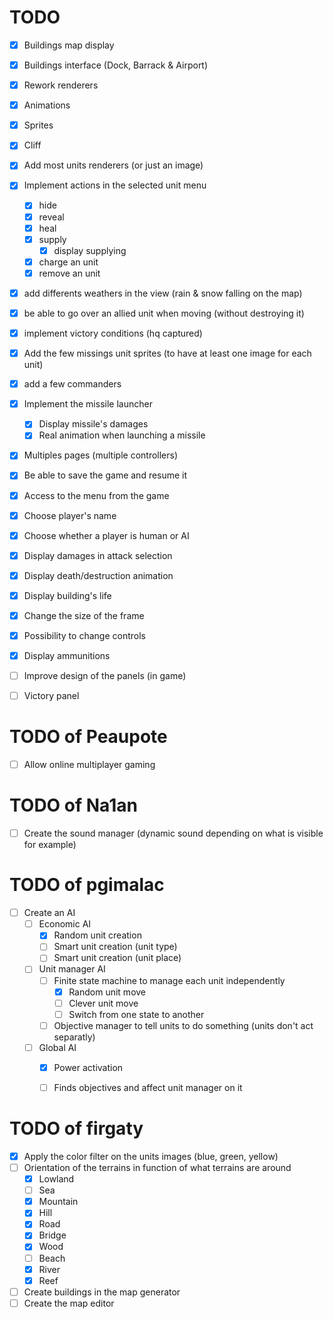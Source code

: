TODO
====

- [x] Buildings map display
- [x] Buildings interface (Dock, Barrack & Airport)
- [x] Rework renderers
- [x] Animations
- [x] Sprites
- [x] Cliff
- [x] Add most units renderers (or just an image)
- [x] Implement actions in the selected unit menu
    - [x] hide
    - [x] reveal
    - [x] heal
    - [x] supply
        - [x] display supplying
    - [x] charge an unit
    - [x] remove an unit
- [x] add differents weathers in the view (rain & snow falling on the map)
- [x] be able to go over an allied unit when moving (without destroying it)
- [x] implement victory conditions (hq captured)
- [x] Add the few missings unit sprites (to have at least one image for each unit)
- [x] add a few commanders
- [x] Implement the missile launcher
    - [x] Display missile's damages
    - [x] Real animation when launching a missile
- [x] Multiples pages (multiple controllers)
- [x] Be able to save the game and resume it
- [x] Access to the menu from the game
- [x] Choose player's name
- [x] Choose whether a player is human or AI
- [x] Display damages in attack selection
- [x] Display death/destruction animation
- [x] Display building's life
- [x] Change the size of the frame
- [x] Possibility to change controls
- [x] Display ammunitions
- [ ] Improve design of the panels (in game)
- [ ] Victory panel


TODO of Peaupote
====

- [ ] Allow online multiplayer gaming


TODO of Na1an
====

- [ ] Create the sound manager (dynamic sound depending on what is visible for example)


TODO of pgimalac
====

- [ ] Create an AI
    - [ ] Economic AI
        - [x] Random unit creation
        - [ ] Smart unit creation (unit type)
        - [ ] Smart unit creation (unit place)
    - [ ] Unit manager AI
        - [ ] Finite state machine to manage each unit independently
            - [x] Random unit move
            - [ ] Clever unit move
            - [ ] Switch from one state to another
        - [ ] Objective manager to tell units to do something (units don't act separatly)
    - [ ] Global AI
        - [x] Power activation
        - [ ] Finds objectives and affect unit manager on it


TODO of firgaty
====

- [x] Apply the color filter on the units images (blue, green, yellow)
- [ ] Orientation of the terrains in function of what terrains are around
    - [x] Lowland
    - [ ] Sea
    - [x] Mountain
    - [x] Hill
    - [x] Road
    - [x] Bridge
    - [x] Wood
    - [ ] Beach
    - [x] River
    - [x] Reef
- [ ] Create buildings in the map generator
- [ ] Create the map editor
